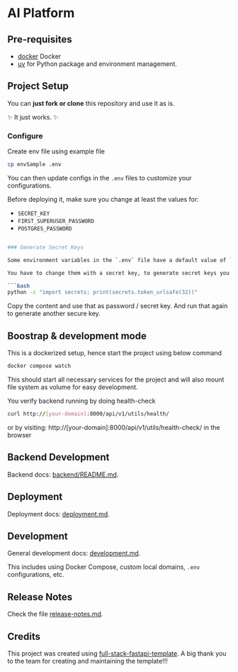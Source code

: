 # AI Platform

## Pre-requisites

- [docker](https://docs.docker.com/get-started/get-docker/) Docker
- [uv](https://docs.astral.sh/uv/) for Python package and environment management.

## Project Setup

You can **just fork or clone** this repository and use it as is.

✨ It just works. ✨

### Configure

Create env file using example file

```bash
cp envSample .env
```

You can then update configs in the `.env` files to customize your configurations.

Before deploying it, make sure you change at least the values for:

- `SECRET_KEY`
- `FIRST_SUPERUSER_PASSWORD`
- `POSTGRES_PASSWORD`
```bash

### Generate Secret Keys

Some environment variables in the `.env` file have a default value of `changethis`.

You have to change them with a secret key, to generate secret keys you can run the following command:

```bash
python -c "import secrets; print(secrets.token_urlsafe(32))"
```

Copy the content and use that as password / secret key. And run that again to generate another secure key.

## Boostrap & development mode

This is a dockerized setup, hence start the project using below command

```bash
docker compose watch
```

This should start all necessary services for the project and will also mount file system as volume for easy development.

You verify backend running by doing health-check

```bash
curl http://[your-domain]:8000/api/v1/utils/health/
```

or by visiting: http://[your-domain]:8000/api/v1/utils/health-check/ in the browser

## Backend Development

Backend docs: [backend/README.md](./backend/README.md).


## Deployment

Deployment docs: [deployment.md](./deployment.md).

## Development

General development docs: [development.md](./development.md).

This includes using Docker Compose, custom local domains, `.env` configurations, etc.

## Release Notes

Check the file [release-notes.md](./release-notes.md).

## Credits

This project was created using [full-stack-fastapi-template](https://github.com/fastapi/full-stack-fastapi-template). A big thank you to the team for creating and maintaining the template!!!
